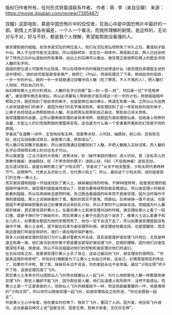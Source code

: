 
版权归作者所有，任何形式转载请联系作者。
作者：萌 . 李（来自豆瓣）
来源：https://movie.douban.com/review/7265467/


双瞳》这部电影，算是中国恐怖片中的佼佼者，在我心中是中国恐怖片中最好的一部。剧情上大家各有偏差，一个人一个看法，而我所理解的剧情，是这样的，无论对与不对，好与不好，都是我个人理解，希望能帮助没看懂的人。

    谢亚理和她的姐姐，前世本是交阯的两位道人，他们在交阯真仙观修炼了许久之后，要渡劫才能升仙。两人于当世可能无法渡劫，所以投胎转世，双生在一母体中。再投胎之前，两人已经安排好了转世之后升仙渡劫的所有事情，由出土的石碑可以看出，谢亚理正是按照石碑上的图去寻找人魈的名字的。
    姐姐的那位道人可能修为比较高，所以在母体中的时候就已经得道升仙（谢亚理后来跟医生说的话中得知），她的劫可能就是母亲难产，她死亡（升仙）。而谢亚理活了下来，继续前世的安排，一步一步的升仙，她的一步一步就是通过双瞳寻找人魈（犯了罪恶，不人不鬼的人），把人魈打入地狱，然后自己升华。
    由石碑和黄火土的分析得出，人魈的名字分别是“富——妙——景——旺”，然后是一位“不信鬼神者”，谢亚理毕竟还未成仙，所以必须要有人帮助她才能完成这一步一步的计划。除她姐姐暗中帮助之外，她还找到了她前世的弟子，也就是两位海归博士，林道生和黄一锋。之所以认为这两人前世就是他们的弟子，是因为他们的名字推测而来。谢亚理找到了这一世有钱有科技的弟子，让弟子去找信徒从而帮助她杀人魈，并且把真仙观带到自己身边，帮助自己闭关修炼。
    谢亚理腹部的虫菌，之所以要用谢亚理的身体来培养，就是因为谢亚理是仙身，在她身上培养的虫菌，才能让人的幻觉按照她的意图来实现，这也是为什么每一个受害者所看到的幻觉是不同的原因。
    学者说“在道教一派中，主张地狱有五种，就是寒冰狱，火坑狱，抽肠狱，剜心狱，还有拔舌狱，经过五狱劫数试炼后，就是第六道，修炼成仙”。
    而人魈只有双瞳才能看到，所以谢亚理通过双瞳找到了人魈，并把人魈推入五狱试炼。而人魈的名字必须按照石碑上的对应名才可以。
    所以就是富（工业污染的大老板）进寒冰狱，妙（破坏家庭的情妇）进火坑狱，景（走私军火的景教传播者）进抽肠狱，旺（不孝贪财的孽子）进剜心狱，FBI（不信鬼神者）进拔舌狱。
    这五道试炼后，就是石碑的第三张“少阳太阴”，学者说了“从天干地支图里，少阳太阴代表两种节气，这两种气，代表从五月到七月，也代表火和土”。所以，最后这个少阳太阴，说的就是我们的主角——黄火土。
    其实谢亚理和姐姐一开始就找到了黄火土，妹妹被劫持的时候，子弹90度转弯，就是谢亚理的姐姐暗中操作的，谢亚理的姐姐虽然成仙了，但是也要继续帮助谢亚理成仙，所以谢亚理小时候说能看到姐姐，所以后来妹妹去医院时候，自己跑去看姐姐的标本而不是谢亚理，因为当时操作子弹的是姐姐。黄火土说妹妹看到了鬼，看到的其实不是鬼，而是仙。后来妹妹一直不说话，也是姐姐不希望妹妹把看到自己的事情说出来扰乱计划，所以才暂时不让妹妹说话。而姐姐为什么要保护妹妹，其实是在保护黄火土。在最后黄火土和谢亚理对战的时候，谢亚理给黄火土看了一段幻像，就是子弹打中了妹妹的头，而后来黄火土妻子也因为这个自杀了，像黄火土这么爱妻子和女儿的人，如果妻女都因为他的举报而死了，他也一定不会活下去了。所以如果谢亚理姐姐没有操作子弹，黄火土会死，就不能在后来为谢亚理所利用。谢亚理给他看这段，也是提醒他，其实我这是我们早就安排好的，我们一直在暗中保护着你。
    很多人纠结谢亚理的信徒们为什么要对警察大开杀戒，其实就是保护谢亚理飞升而已，尤其是林道生和黄一锋，他们身为前世的弟子更是要加紧保护谢亚理飞升，这很好理解，因为他们对谢亚理深信不疑，很虔诚，所以不存在姐姐对他们的控制和谢亚理对他们的迷幻。
    在五狱试炼之后，就是谢亚理引黄火土杀了自己，送自己最后的飞升，谢亚理说的很明白，“你是来送我的吧来吧”，所有的幻境都是为了让黄火土向自己开枪，送自己，幻境里很明显的传达了，如果你不开枪，救了我，妹妹将永远不说话，你的家庭永远不会幸福。最后“少阳太阴”终于开了枪，送谢亚理完成了飞升。
    其实黄火土本来也可以因助仙人飞升而也随着仙人一起飞升，为什么他和那些人魈一样都是助谢亚理飞升，那些人魈却不能飞升，因为那些是人魈，他们在道德上有所败坏，当然不能成仙，而黄火土是一个正直善良的人，他助仙人飞升的根基就不一样，而且他是最重要的一环，他是难得的“少阳太阴”，所以他可以随谢亚理一起飞升，如谢亚理临走之前所说，“你也会跟我一起走”。
    可是黄火土心中有爱，他在妻女的召唤下，放弃了飞升，重回了人间。因为爱，他没有飞升成功。这也是最后碑文上说“因爱生忧，因爱生惧，若离于爱者，无忧亦无惧”。
